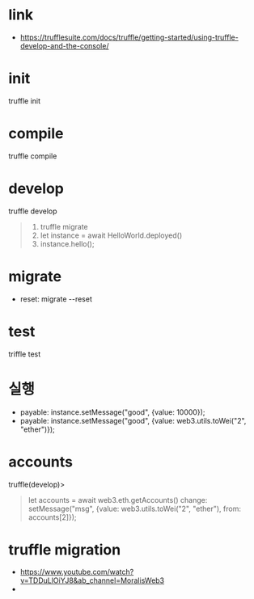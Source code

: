 # link
- https://trufflesuite.com/docs/truffle/getting-started/using-truffle-develop-and-the-console/

# init
truffle init

# compile
truffle compile

# develop
truffle develop
> 1. truffle migrate
> 2. let instance = await HelloWorld.deployed()
> 3. instance.hello();

# migrate
- reset: migrate --reset

# test
triffle test


# 실행
- payable: instance.setMessage("good", {value: 10000});
- payable: instance.setMessage("good", {value: web3.utils.toWei("2", "ether")});



# accounts
truffle(develop)>
> let accounts = await web3.eth.getAccounts()
> change: setMessage("msg", {value: web3.utils.toWei("2", "ether"), from: accounts[2]});



# truffle migration
- https://www.youtube.com/watch?v=TDDuLlOiYJ8&ab_channel=MoralisWeb3
- 